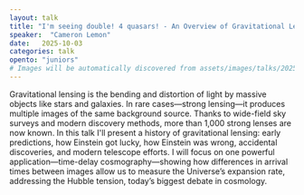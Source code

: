 ```yaml
---
layout: talk
title: "I'm seeing double! 4 quasars! - An Overview of Gravitational Lensing and Time-delay Cosmography"
speaker:  "Cameron Lemon"
date:   2025-10-03
categories: talk
opento: "juniors"
# Images will be automatically discovered from assets/images/talks/2025-09-26/
---
```

Gravitational lensing is the bending and distortion of light by massive objects like stars and galaxies. In rare cases—strong lensing—it produces multiple images of the same background source. Thanks to wide-field sky surveys and modern discovery methods, more than 1,000 strong lenses are now known. In this talk I'll present a history of gravitational lensing: early predictions, how Einstein got lucky, how Einstein was wrong, accidental discoveries, and modern telescope efforts. I will focus on one powerful application—time-delay cosmography—showing how differences in arrival times between images allow us to measure the Universe’s expansion rate, addressing the Hubble tension, today’s biggest debate in cosmology.
